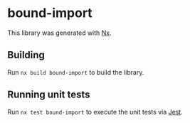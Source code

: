 # bound-import

This library was generated with [Nx](https://nx.dev).

## Building

Run `nx build bound-import` to build the library.

## Running unit tests

Run `nx test bound-import` to execute the unit tests via [Jest](https://jestjs.io).
